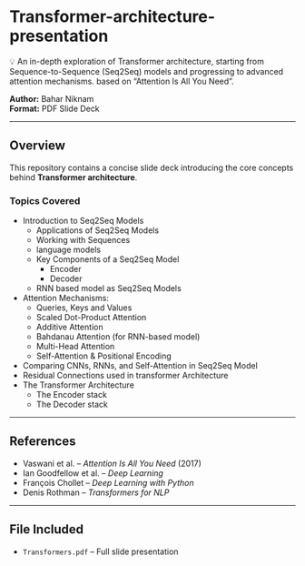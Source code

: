 # Transformer-architecture-presentation
💡 An in-depth exploration of Transformer architecture, starting from Sequence-to-Sequence (Seq2Seq) models and progressing to advanced attention mechanisms. based on “Attention Is All You Need”. 

**Author:** Bahar Niknam  
**Format:** PDF Slide Deck  

---

## Overview

This repository contains a concise slide deck introducing the core concepts behind **Transformer architecture**. 

### Topics Covered

- Introduction to Seq2Seq Models  
  - Applications of Seq2Seq Models
  - Working with Sequences
  - language models
  - Key Components of a Seq2Seq Model
    - Encoder 
    - Decoder
  - RNN based model as Seq2Seq Models
- Attention Mechanisms:
  - Queries, Keys and Values  
  - Scaled Dot-Product Attention  
  - Additive Attention  
  - Bahdanau Attention (for RNN-based model)  
  - Multi-Head Attention  
  - Self-Attention & Positional Encoding
- Comparing CNNs, RNNs, and Self-Attention in Seq2Seq Model
- Residual Connections used in transformer Architecture
- The Transformer Architecture
  - The Encoder stack
  - The Decoder stack
---

## References

- Vaswani et al. – *Attention Is All You Need* (2017)  
- Ian Goodfellow et al. – *Deep Learning*  
- François Chollet – *Deep Learning with Python*  
- Denis Rothman – *Transformers for NLP*  

---

## File Included

- `Transformers.pdf` – Full slide presentation
